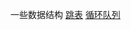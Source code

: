 一些数据结构
[跳表](../../../../participants/answerer/algorithms/跳表.md)
[循环队列](../../../../participants/answerer/algorithms/循环队列.md)